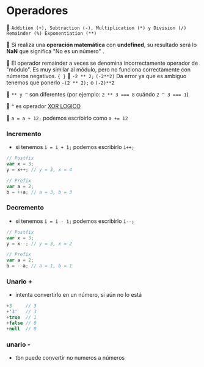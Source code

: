 # Operadores

🦜 `Addition (+), Subtraction (-), Multiplication (*) y Division (/) Remainder (%) Exponentiation (**)`

🦜 Si realiza una **operación matemática** con **undefined**, su resultado será lo **NaN** que significa "No es un número" .

🦜 El operador remainder a veces se denomina incorrectamente operador de "módulo". Es muy similar al módulo, pero no funciona correctamente con números negativos.
`{ }`
🦜 `-2 ** 2;` `(-2**2)` Da error ya que es ambiguo tenemos que ponerlo `-(2 ** 2);` o `(-2)**2`

🦜 `** y ^` son diferentes (por ejemplo: `2 ** 3 === 8` cuándo `2 ^ 3 === 1`)

🦜 `^` es operador [XOR LOGICO](https://developer.mozilla.org/en-US/docs/Web/JavaScript/Reference/Operators/Bitwise_Operators#Bitwise_XOR)

🦜 `a = a + 12;` podemos escribirlo como `a += 12`

### Incremento

- si tenemos `i = i + 1;` podemos escribirlo `i++;`

```javascript
// Postfix
var x = 3;
y = x++; // y = 3, x = 4

// Prefix
var a = 2;
b = ++a; // a = 3, b = 3
```

### Decremento

- si tenemos `i = i - 1;` podemos escribirlo `i--;`

```javascript
// Postfix
var x = 3;
y = x--; // y = 3, x = 2

// Prefix
var a = 2;
b = --a; // a = 1, b = 1
```

### Unario +

- intenta convertirlo en un número, si aún no lo está

```javascript
+3     // 3
+'3'   // 3
+true  // 1
+false // 0
+null  // 0
```

### unario -

- tbn puede convertir no numeros a números
